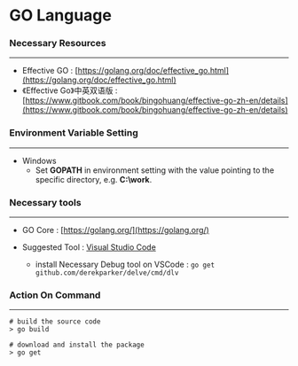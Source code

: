 # GO Language

<script type="text/javascript" src="../js/general.js"></script>

### Necessary Resources
---

* Effective GO : [https://golang.org/doc/effective_go.html](https://golang.org/doc/effective_go.html)
* 《Effective Go》中英双语版 : [https://www.gitbook.com/book/bingohuang/effective-go-zh-en/details](https://www.gitbook.com/book/bingohuang/effective-go-zh-en/details)

### Environment Variable Setting
---

* Windows
    * Set **GOPATH** in environment setting with the value pointing to the specific directory, e.g. **C:\work**.

### Necessary tools
---    

* GO Core : [https://golang.org/](https://golang.org/)

* Suggested Tool : [Visual Studio Code](https://code.visualstudio.com/)
    * install Necessary Debug tool on VSCode : ```go get github.com/derekparker/delve/cmd/dlv```
    
### Action On Command
---

```batch
# build the source code
> go build

# download and install the package
> go get
```